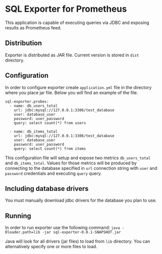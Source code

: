 # SQL Exporter for Prometheus
This application is capable of executing queries via JDBC and exposing results as Prometheus feed.

## Distribution
Exporter is distributed as JAR file. Current version is stored in ``dist`` directory.
 
## Configuration
In order to configure exporter create ``application.yml`` file in the directory where you place jar file. Below you will
find an example of the file.

```
sql-exporter.probes:
  - name: db_users_total
    url: jdbc:mysql://127.0.0.1:3306/test_database
    user: database_user
    password: user_password
    query: select count(*) from users

  - name: db_items_total
    url: jdbc:mysql://127.0.0.1:3306/test_database
    user: database_user
    password: user_password
    query: select count(*) from items
``` 

This configuration file will setup and expose two metrics ``db_users_total`` and ``db_items_total``. Values for those 
metrics will be produced by connecting to the database specified in ``url`` connection string with ``user`` and ``password``
credentials and executing ``query`` query.

## Including database drivers
You must manually download jdbc drivers for the database you plan to use.

## Running
In order to run exporter use the following command:
``java -Dloader.path=lib -jar sql-exporter-0.0.1-SNAPSHOT.jar
``

Java will look for all drivers (jar files) to load from ``lib`` directory. You can alternatively specify one or more files
to load. 